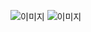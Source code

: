 ![이미지](https://user-images.githubusercontent.com/79799635/117638283-a16ad300-b1bd-11eb-8613-4d8cc9dc69b9.png)
![이미지](https://user-images.githubusercontent.com/79799635/117638326-acbdfe80-b1bd-11eb-99d4-916b0b189a48.png)
